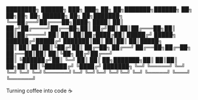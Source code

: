 
████████╗ ██████╗ ███╗   ███╗    ██╗  ██╗███████╗██████╗ ██╗  ██╗██╗  ██╗ ██████╗ ██╗   ██╗███████╗
╚══██╔══╝██╔═══██╗████╗ ████║    ██║ ██╔╝██╔════╝██╔══██╗██║ ██╔╝██║  ██║██╔═══██╗██║   ██║██╔════╝
   ██║   ██║   ██║██╔████╔██║    █████╔╝ █████╗  ██████╔╝█████╔╝ ███████║██║   ██║██║   ██║█████╗  
   ██║   ██║   ██║██║╚██╔╝██║    ██╔═██╗ ██╔══╝  ██╔══██╗██╔═██╗ ██╔══██║██║   ██║╚██╗ ██╔╝██╔══╝  
   ██║   ╚██████╔╝██║ ╚═╝ ██║    ██║  ██╗███████╗██║  ██║██║  ██╗██║  ██║╚██████╔╝ ╚████╔╝ ███████╗
   ╚═╝    ╚═════╝ ╚═╝     ╚═╝    ╚═╝  ╚═╝╚══════╝╚═╝  ╚═╝╚═╝  ╚═╝╚═╝  ╚═╝ ╚═════╝   ╚═══╝  ╚══════╝
                                                                                                   

Turning coffee into code ☕
